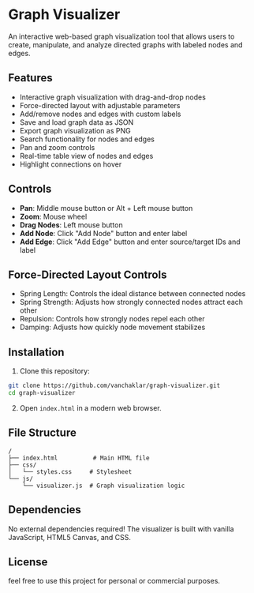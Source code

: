 # Graph Visualizer

An interactive web-based graph visualization tool that allows users to create, manipulate, and analyze directed graphs with labeled nodes and edges.

## Features

- Interactive graph visualization with drag-and-drop nodes
- Force-directed layout with adjustable parameters
- Add/remove nodes and edges with custom labels
- Save and load graph data as JSON
- Export graph visualization as PNG
- Search functionality for nodes and edges
- Pan and zoom controls
- Real-time table view of nodes and edges
- Highlight connections on hover

## Controls

- **Pan**: Middle mouse button or Alt + Left mouse button
- **Zoom**: Mouse wheel
- **Drag Nodes**: Left mouse button
- **Add Node**: Click "Add Node" button and enter label
- **Add Edge**: Click "Add Edge" button and enter source/target IDs and label

## Force-Directed Layout Controls

- Spring Length: Controls the ideal distance between connected nodes
- Spring Strength: Adjusts how strongly connected nodes attract each other
- Repulsion: Controls how strongly nodes repel each other
- Damping: Adjusts how quickly node movement stabilizes

## Installation

1. Clone this repository:
```bash
git clone https://github.com/vanchaklar/graph-visualizer.git
cd graph-visualizer
```

2. Open `index.html` in a modern web browser.

## File Structure

```
/
├── index.html          # Main HTML file
├── css/
│   └── styles.css     # Stylesheet
└── js/
    └── visualizer.js  # Graph visualization logic
```

## Dependencies

No external dependencies required! The visualizer is built with vanilla JavaScript, HTML5 Canvas, and CSS.

## License

feel free to use this project for personal or commercial purposes.
